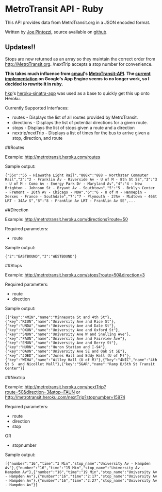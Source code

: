 # MetroTransit API - Ruby
This API provides data from MetroTransit.org in a JSON encoded format.

Written by [Joe Pintozzi](http://pintozzi.com), source available on [github](https://github.com/pyro2927/MetroTransit-API).

## Updates!!
Stops are now returned as an array so they maintain the correct order from <http://MetroTransit.org>.  /nextTrip accepts a stop number for convenience.

**This takes much influence from [cmaul](https://github.com/cmaul)'s [MetroTransit-API](https://github.com/cmaul/MetroTransit-API).  The [current implementation](http://metrotransitapi.appspot.com/) on Google's App Engine seems to no longer work, so I decided to rewrite it in ruby.**

[hkp](https://github.com/hkp)'s [heroku-sinatra-app](https://github.com/hkp/heroku-sinatra-app) was used as a base to quickly get this up onto Heroku.

Currently Supported Interfaces:

* routes - Displays the list of all routes provided by MetroTransit.
* directions - Displays the list of potential directions for a given route.
* stops - Displays the list of stops given a route and a direction
* nextrip/nextTrip - Displays a list of times for the bus to arrive given a stop, direction, and route

##Routes

Example: <http://metrotransit.heroku.com/routes>

Sample output:

	{"55x":"55 - Hiawatha Light Rail","888x":"888 - Northstar Commuter Rail","2":"2 - Franklin Av - Riverside Av - U of M - 8th St SE","3":"3 - U of M - Como Av - Energy Park Dr - Maryland Av","4":"4 - New Brighton - Johnson St - Bryant Av - Southtown","5":"5 - Brklyn Center - Fremont - 26th Av - Chicago - MOA","6":"6 - U of M - Hennepin - Xerxes - France - Southdale","7":"7 - Plymouth - 27Av - Midtown - 46St LRT - 34Av S","8":"8 - Franklin Av LRT - Franklin Av SE",...

##Direction

Example: <http://metrotransit.heroku.com/directions?route=50>

Required parameters:

* route

Sample output:

	{"2":"EASTBOUND","3":"WESTBOUND"}
    
##Stops

Example: <http://metrotransit.heroku.com/stops?route=50&direction=3>

Required parameters:

* route
* direction

Sample output:

	[{"key":"4MIN","name":"Minnesota St and 4th St"},{"key":"RIUN","name":"University Ave and Rice St"},{"key":"UNDA","name":"University Ave and Dale St"},{"key":"OXUN","name":"University Ave and Oxford St"},{"key":"SNUN","name":"University Ave W and Snelling Ave"},{"key":"FAUN","name":"University Ave and Fairview Ave"},{"key":"EMUN","name":"University Ave and Berry St"},{"key":"HURN","name":"Huron Station and I-94"},{"key":"OAUN","name":"University Ave SE and Oak St SE"},{"key":"JOED","name":"Jones Hall and Eddy Hall (U of M)"},{"key":"WIHA","name":"Willey Hall (U of M)"},{"key":"4NIC","name":"4th St S  and Nicollet Mall"},{"key":"5GAR","name":"Ramp B/5th St Transit Center"}]

##Nextrip

Example: <http://metrotransit.heroku.com/nextTrip?route=50&direction=3&stop=FAUN> or <http://metrotransit.heroku.com/nextTrip?stopnumber=15874>

Required parameters:

* route
* direction
* stop

OR

* stopnumber

Sample output:

	[{"number":"16","time":"3 Min","stop_name":"University Av - Hampden Av"},{"number":"16","time":"15 Min","stop_name":"University Av - Hampden Av"},{"number":"16","time":"19 Min","stop_name":"University Av - Hampden Av"},{"number":"16","time":"2:17","stop_name":"University Av - Hampden Av"},{"number":"16","time":"2:27","stop_name":"University Av - Hampden Av"}]